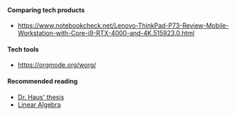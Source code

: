 #### Comparing tech products
- https://www.notebookcheck.net/Lenovo-ThinkPad-P73-Review-Mobile-Workstation-with-Core-i9-RTX-4000-and-4K.515923.0.html

#### Tech tools
- https://orgmode.org/worg/


#### Recommended reading
- [Dr. Haus' thesis](https://www.math.utah.edu/~hohn/thesis-final.pdf)
- [Linear Algebra](https://www.amazon.com/Linear-Algebra-Optimization-Machine-Learning-ebook/dp/B088KDTG21)
